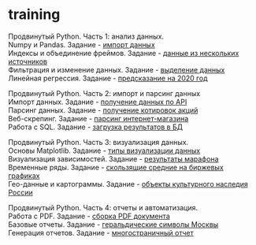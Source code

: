 # training
Продвинутый Python. Часть 1: анализ данных.  
Numpy и Pandas.
Задание - [импорт данных](https://github.com/Ivan412/training/blob/1eff62bcdc607df5bd2e61e04d649f9310429d23/6_python_advaced/1_analysis/task1.ipynb)    
Индексы и объединение фреймов.
Задание - [данные из нескольких источников](https://github.com/Ivan412/training/blob/1eff62bcdc607df5bd2e61e04d649f9310429d23/6_python_advaced/1_analysis/task2.ipynb)  
Фильтрация и изменение данных.
Задание - [выделение данных](https://github.com/Ivan412/training/blob/1eff62bcdc607df5bd2e61e04d649f9310429d23/6_python_advaced/1_analysis/task3.ipynb)  
Линейная регрессия.
Задание - [предсказание на 2020 год](https://github.com/Ivan412/training/blob/1eff62bcdc607df5bd2e61e04d649f9310429d23/6_python_advaced/1_analysis/task4.ipynb)


Продвинутый Python. Часть 2: импорт и парсинг данных  
Импорт данных.
Задание - [получение данных по API](https://github.com/Ivan412/training/blob/1eff62bcdc607df5bd2e61e04d649f9310429d23/6_python_advaced/2_import_and_parsing/task1.ipynb)  
Парсинг данных.
Задание - [получение котировок акций](https://github.com/Ivan412/training/blob/1eff62bcdc607df5bd2e61e04d649f9310429d23/6_python_advaced/2_import_and_parsing/task2.ipynb)  
Веб-скрепинг.
Задание - [парсинг интернет-магазина](https://github.com/Ivan412/training/blob/1eff62bcdc607df5bd2e61e04d649f9310429d23/6_python_advaced/2_import_and_parsing/task3.ipynb)  
Работа с SQL.
Задание - [загрузка результатов в БД](https://github.com/Ivan412/training/blob/1eff62bcdc607df5bd2e61e04d649f9310429d23/6_python_advaced/2_import_and_parsing/task4.ipynb)



Продвинутый Python. Часть 3: визуализация данных.  
Основы Matplotlib.
Задание - [типы визуализации данных](https://github.com/Ivan412/training/blob/1eff62bcdc607df5bd2e61e04d649f9310429d23/6_python_advaced/3_visualization/task1.ipynb)  
Визуализация зависимостей.
Задание - [результаты марафона](https://github.com/Ivan412/training/blob/1eff62bcdc607df5bd2e61e04d649f9310429d23/6_python_advaced/3_visualization/task2.ipynb)  
Временные ряды.
Задание - [скользящие средние на биржевых графиках](https://github.com/Ivan412/training/blob/1eff62bcdc607df5bd2e61e04d649f9310429d23/6_python_advaced/3_visualization/task3.ipynb)  
Гео-данные и картограммы.
Задание - [объекты культурного наследия России](https://github.com/Ivan412/training/blob/1eff62bcdc607df5bd2e61e04d649f9310429d23/6_python_advaced/3_visualization/task4.ipynb)



Продвинутый Python. Часть 4: отчеты и автоматизация.  
Работа с PDF.
Задание - [сборка PDF документа](https://github.com/Ivan412/training/blob/1eff62bcdc607df5bd2e61e04d649f9310429d23/6_python_advaced/4_reports%20and%20automation/task1.ipynb)  
Базовые отчеты.
Задание - [геральдические символы Москвы](https://github.com/Ivan412/training/blob/1eff62bcdc607df5bd2e61e04d649f9310429d23/6_python_advaced/4_reports%20and%20automation/task2.ipynb)  
Генерация отчетов.
Задание - [многостраничный отчет](https://github.com/Ivan412/training/blob/1eff62bcdc607df5bd2e61e04d649f9310429d23/6_python_advaced/4_reports%20and%20automation/task3.ipynb)
